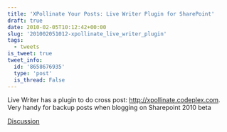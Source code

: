 ```yaml
---
title: 'XPollinate Your Posts: Live Writer Plugin for SharePoint'
draft: true
date: 2010-02-05T10:12:42+00:00
slug: '201002051012-xpollinate_live_writer_plugin'
tags:
  - tweets
is_tweet: true
tweet_info:
  id: '8658676935'
  type: 'post'
  is_thread: False
---
```




Live Writer has a plugin to do cross post: http://xpollinate.codeplex.com. Very handy for backup posts when blogging on Sharepoint 2010 beta

[Discussion](https://x.com/sytelus/status/8658676935)
